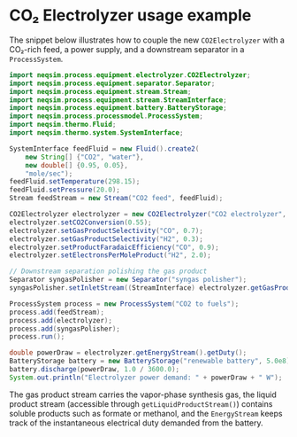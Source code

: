 # CO₂ Electrolyzer usage example

The snippet below illustrates how to couple the new `CO2Electrolyzer` with a CO₂-rich feed, a
power supply, and a downstream separator in a `ProcessSystem`.

```java
import neqsim.process.equipment.electrolyzer.CO2Electrolyzer;
import neqsim.process.equipment.separator.Separator;
import neqsim.process.equipment.stream.Stream;
import neqsim.process.equipment.stream.StreamInterface;
import neqsim.process.equipment.battery.BatteryStorage;
import neqsim.process.processmodel.ProcessSystem;
import neqsim.thermo.Fluid;
import neqsim.thermo.system.SystemInterface;

SystemInterface feedFluid = new Fluid().create2(
    new String[] {"CO2", "water"},
    new double[] {0.95, 0.05},
    "mole/sec");
feedFluid.setTemperature(298.15);
feedFluid.setPressure(20.0);
Stream feedStream = new Stream("CO2 feed", feedFluid);

CO2Electrolyzer electrolyzer = new CO2Electrolyzer("CO2 electrolyzer", feedStream);
electrolyzer.setCO2Conversion(0.55);
electrolyzer.setGasProductSelectivity("CO", 0.7);
electrolyzer.setGasProductSelectivity("H2", 0.3);
electrolyzer.setProductFaradaicEfficiency("CO", 0.9);
electrolyzer.setElectronsPerMoleProduct("H2", 2.0);

// Downstream separation polishing the gas product
Separator syngasPolisher = new Separator("syngas polisher");
syngasPolisher.setInletStream((StreamInterface) electrolyzer.getGasProductStream());

ProcessSystem process = new ProcessSystem("CO2 to fuels");
process.add(feedStream);
process.add(electrolyzer);
process.add(syngasPolisher);
process.run();

double powerDraw = electrolyzer.getEnergyStream().getDuty();
BatteryStorage battery = new BatteryStorage("renewable battery", 5.0e8);
battery.discharge(powerDraw, 1.0 / 3600.0);
System.out.println("Electrolyzer power demand: " + powerDraw + " W");
```

The gas product stream carries the vapor-phase synthesis gas, the liquid product stream (accessible
through `getLiquidProductStream()`) contains soluble products such as formate or methanol, and the
`EnergyStream` keeps track of the instantaneous electrical duty demanded from the battery.
